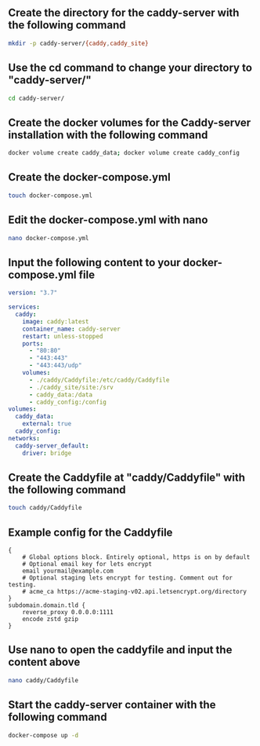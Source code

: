 ## Create the directory for the caddy-server with the following command
```bash
mkdir -p caddy-server/{caddy,caddy_site}
```


## Use the cd command to change your directory to "caddy-server/"
```bash
cd caddy-server/
```


## Create the docker volumes for the Caddy-server installation with the following command
```bash
docker volume create caddy_data; docker volume create caddy_config
```


## Create the docker-compose.yml
```bash
touch docker-compose.yml
```


## Edit the docker-compose.yml with nano
```bash
nano docker-compose.yml
```


## Input the following content to your docker-compose.yml file
```yaml
version: "3.7"

services:
  caddy:
    image: caddy:latest
    container_name: caddy-server
    restart: unless-stopped
    ports:
      - "80:80"
      - "443:443"
      - "443:443/udp"
    volumes:
      - ./caddy/Caddyfile:/etc/caddy/Caddyfile
      - ./caddy_site/site:/srv
      - caddy_data:/data
      - caddy_config:/config
volumes:
  caddy_data:
    external: true
  caddy_config:
networks:
  caddy-server_default:
    driver: bridge
```


## Create the Caddyfile at "caddy/Caddyfile" with the following command
```bash
touch caddy/Caddyfile
```


## Example config for the Caddyfile
```Caddyfile
{
    # Global options block. Entirely optional, https is on by default
    # Optional email key for lets encrypt
    email yourmail@example.com
    # Optional staging lets encrypt for testing. Comment out for testing.
    # acme_ca https://acme-staging-v02.api.letsencrypt.org/directory
}
subdomain.domain.tld {
    reverse_proxy 0.0.0.0:1111
    encode zstd gzip
}
```


## Use nano to open the caddyfile and input the content above
```bash
nano caddy/Caddyfile
```


## Start the caddy-server container with the following command
```bash
docker-compose up -d
```